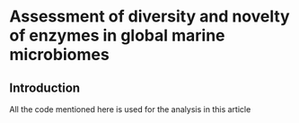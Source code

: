 # Assessment of diversity and novelty of enzymes in global marine microbiomes

## Introduction  
All the code mentioned here is used for the analysis in this article

